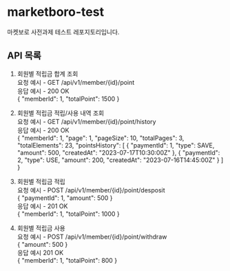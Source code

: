 # marketboro-test
마켓보로 사전과제 테스트 레포지토리입니다.

## API 목록
1. 회원별 적립금 합계 조회 <br>
요청 예시 - GET /api/v1/member/{id}/point  <br>
응답 예시 - 200 OK <br>
{
  "memberId": 1,
  "totalPoint": 1500
}

2. 회원별 적립금 적립/사용 내역 조회 <br>
요청 예시 - GET /api/v1/member/{id}/point/history <br>
응답 예시 - 200 OK <br>
{
  "memberId": 1,
  "page": 1,
  "pageSize": 10,
  "totalPages": 3,
  "totalElements": 23,
  "pointsHistory": [
    {
      "paymentId": 1,
      "type": SAVE,
      "amount": 500,
      "createdAt": "2023-07-17T10:30:00Z"
    },
    {
      "paymentId": 2,
      "type": USE,
      "amount": 200,
      "createdAt": "2023-07-16T14:45:00Z"
    }
  ]
}

3. 회원별 적립금 적립 <br>
요청 예시 - POST /api/v1/member/{id}/point/desposit <br>
{
  "paymentId": 1,
  "amount": 500
} <br>
응답 예시 - 201 OK <br>
{
  "memberId": 1,
  "totalPoint": 1000
}

4. 회원별 적립금 사용 <br>
요청 예시 - POST /api/v1/member/{id}/point/withdraw <br>
{
  "amount": 500
} <br>
응답 예시 201 OK <br>
{
  "memberId": 1,
  "totalPoint": 800
}
